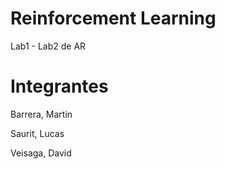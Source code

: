 # Reinforcement Learning
Lab1 - Lab2 de AR
# Integrantes

Barrera, Martin

Saurit, Lucas

Veisaga, David
